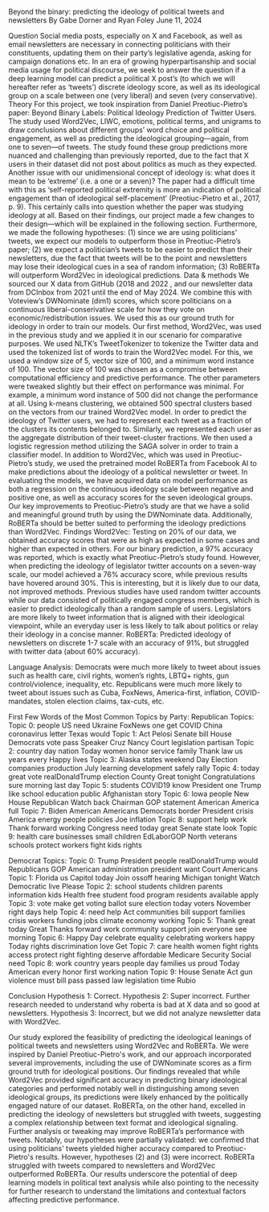 Beyond the binary: predicting the ideology of political tweets and newsletters
By Gabe Dorner and Ryan Foley
June 11, 2024

Question
Social media posts, especially on X and Facebook, as well as email newsletters are necessary in connecting politicians with their constituents, updating them on their party’s legislative agenda, asking for campaign donations etc. In an era of growing hyperpartisanship and social media usage for political discourse, we seek to answer the question if a deep learning model can predict a political X post’s (to which we will hereafter refer as ‘tweets’) discrete ideology score, as well as its ideological group on a scale between one  (very liberal) and seven (very conservative).
Theory
	For this project, we took inspiration from Daniel Preotiuc-Pietro’s paper: Beyond Binary Labels: Political Ideology Prediction of Twitter Users. The study used Word2Vec, LIWC, emotions, political terms, and unigrams to draw conclusions about different groups’ word choice and political engagement, as well as predicting the ideological grouping—again, from one to seven—of tweets. The study found these group predictions more nuanced and challenging than previously reported, due to the fact that X users in their dataset did not post about politics as much as they expected. Another issue with our unidimensional concept of ideology is: what does it mean to be ‘extreme’ (i.e. a one or a seven)? The paper had a difficult time with this as ‘self-reported political extremity is more an indication of political engagement than of ideological self-placement’ (Preotiuc-Pietro et al., 2017, p. 9). This certainly calls into question whether the paper was studying ideology at all.
	Based on their findings, our project made a few changes to their design—which will be explained in the following section. Furthermore, we made the following hypotheses: (1) since we are using politicians’ tweets, we expect our models to outperform those in Preotiuc-Pietro’s paper;  (2) we expect a politician’s  tweets to be easier to predict than their newsletters, due the fact that tweets will be to the point and newsletters may lose their ideological cues in a sea of random information; (3) RoBERTa will outperform Word2Vec in ideological predictions.
Data & methods
	We sourced our X data from GitHub (2018 and 2022 , and our newsletter data from DCInbox from 2021 until the end of May 2024. We combine this with Voteview’s DWNominate (dim1) scores, which score politicians on a continuous liberal-conserivative scale for how they vote on economic/redistribution issues. We used this as our ground truth for ideology in order to train our models.
Our first method, Word2Vec, was used in the previous study and we applied it in our scenario for comparative purposes. We used NLTK’s TweetTokenizer to tokenize the Twitter data and used the tokenized list of words to train the Word2Vec model. For this, we used a window size of  5, vector size of 100, and a minimum word instance of 100. The vector size of 100 was chosen as a compromise between computational efficiency and predictive performance. The other parameters were tweaked slightly but their effect on performance was minimal. For example, a minimum word instance of 500 did not change the performance at all. Using k-means clustering, we obtained 500 spectral clusters based on the vectors from our trained Word2Vec model. In order to predict the ideology of Twitter users, we had to represent each tweet as a fraction of the clusters its contents belonged to. Similarly, we represented each user as the aggregate distribution of their tweet-cluster fractions. We then used a logistic regression method utilizing the SAGA solver in order to train a classifier model. 
In addition to Word2Vec, which was used in Preotiuc-Pietro’s study, we used the pretrained model RoBERTa from Facebook AI to make predictions about the ideology of a political newsletter or tweet. In evaluating the models, we have acquired data on model performance as both a regression on the continuous ideology scale between negative and positive one, as well as accuracy scores for the seven ideological groups.
Our key improvements to Preotiuc-Pietro’s study are that we have a solid and meaningful ground truth by using the DWNominate data. Additionally, RoBERTa should be better suited to performing the ideology predictions than Word2Vec.
Findings
  Word2Vec: Testing on 20% of our data, we obtained accuracy scores that were as high as expected in some cases and higher than expected in others. For our binary prediction, a 97% accuracy was reported, which is exactly what Preotiuc-Pietro’s study found. However, when predicting the ideology of legislator twitter accounts on a seven-way scale, our model achieved a 76% accuracy score, while previous results have hovered around 30%. This is interesting, but it is likely due to our data, not improved methods. Previous studies have used random twitter accounts while our data consisted of politically engaged congress members, which is easier to predict ideologically than a random sample of users. Legislators are more likely to tweet information that is aligned with their ideological viewpoint, while an everyday user is less likely to talk about politics or relay their ideology in a concise manner. 
  RoBERTa: Predicted ideology of newsletters on discrete 1-7 scale with an accuracy of 91%, but struggled with twitter data (about 60% accuracy).

Language Analysis:
  Democrats were much more likely to tweet about issues such as health care, civil rights, women’s rights, LBTQ+ rights, gun control/violence, inequality, etc.
  Republicans were much more likely to tweet about issues such as Cuba, FoxNews, America-first, inflation, COVID-mandates, stolen election claims, tax-cuts, etc.

First Few Words of the Most Common Topics by Party:
Republican Topics:
Topic 0: people US need Ukraine FoxNews one get COVID China coronavirus letter Texas would
Topic 1: Act Pelosi Senate bill House Democrats vote pass Speaker Cruz Nancy Court legislation partisan
Topic 2: country day nation Today women honor service family Thank law us years every Happy lives
Topic 3: Alaska states weekend Day Election companies production July learning development safely rally
Topic 4: today great vote realDonaldTrump election County Great tonight Congratulations sure morning last day
Topic 5: students COVID19 know President one Trump like school education public Afghanistan story
Topic 6: Iowa people New House Republican Watch back Chairman GOP statement American America full
Topic 7: Biden American Americans Democrats border President crisis America energy people policies Joe inflation
Topic 8: support help work Thank forward working Congress need today great Senate state look
Topic 9: health care businesses small children EdLaborGOP North veterans schools protect workers fight kids rights

Democrat Topics:
Topic 0: Trump President people realDonaldTrump would Republicans GOP American administration president want Court Americans
Topic 1: Florida us Capitol today Join ossoff hearing Michigan tonight Watch Democratic live Please
Topic 2: school students children parents information kids Health free student food program residents available apply
Topic 3: vote make get voting ballot sure election today voters November right days help
Topic 4: need help Act communities bill support families crisis workers funding jobs climate economy working
Topic 5: Thank great today Great Thanks forward work community support join everyone see morning
Topic 6: Happy Day celebrate equality celebrating workers happy Today rights discrimination love Get
Topic 7: care health women fight rights access protect right fighting deserve affordable Medicare Security Social need
Topic 8: work country years people day families us proud Today American every honor first working nation
Topic 9: House Senate Act gun violence must bill pass passed law legislation time Rubio

Conclusion
	Hypothesis 1: Correct.
Hypothesis 2: Super incorrect. Further research needed to understand why roberta is bad at X data and so good at newsletters.
Hypothesis 3: Incorrect, but we did not analyze newsletter data with Word2Vec.

 Our study explored the feasibility of predicting the ideological leanings of political tweets and newsletters using Word2Vec and RoBERTa. We were inspired by Daniel Preotiuc-Pietro's work, and our approach incorporated several improvements, including the use of DWNominate scores as a firm ground truth for ideological positions.
  Our findings revealed that while Word2Vec provided significant accuracy in predicting binary ideological categories and performed notably well in distinguishing among seven ideological groups, its predictions were likely enhanced by the politically engaged nature of our dataset. RoBERTa, on the other hand, excelled in predicting the ideology of newsletters but struggled with tweets, suggesting a complex relationship between text format and ideological signaling. Further analysis or tweaking may improve RoBERTa’s performance with tweets.
  Notably, our hypotheses were partially validated: we confirmed that using politicians' tweets yielded higher accuracy compared to Preotiuc-Pietro's results. However, hypotheses (2) and (3) were incorrect. RoBERTa struggled with tweets compared to newsletters and Word2Vec outperformed RoBERTa. Our results underscore the potential of deep learning models in political text analysis while also pointing to the necessity for further research to understand the limitations and contextual factors affecting predictive performance.
